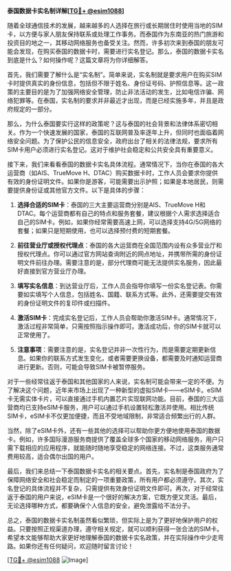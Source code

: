 **泰国数据卡实名制详解[[TG💪+ @esim1088](https://t.me/s/esim1088)]**

随着全球通信技术的发展，越来越多的人选择在旅行或长期居住时使用当地的SIM卡，以方便与家人朋友保持联系或处理工作事务。而泰国作为东南亚的热门旅游和投资目的地之一，其移动网络服务也备受关注。然而，许多初次来到泰国的朋友可能会发现，在购买泰国的数据卡时，需要进行实名登记。那么，泰国的数据卡实名到底是什么？如何操作呢？这篇文章将为你详细解答。

首先，我们需要了解什么是“实名制”。简单来说，实名制就是要求用户在购买SIM卡时提供真实的身份信息，包括但不限于姓名、身份证号码、护照信息等。这一政策的主要目的是为了加强网络安全管理，防止非法活动的发生，比如电信诈骗、网络犯罪等。在泰国，实名制的要求并非最近才出现，而是已经实施多年，并且是政府规定的一部分。

那么，为什么泰国要实行这样的政策呢？这与泰国的社会背景和法律体系密切相关。作为一个快速发展的国家，泰国的互联网普及率逐年上升，但同时也面临着网络安全问题。为了保护公民的信息安全，政府出台了相关的法律法规，要求所有SIM卡用户必须进行实名登记。这对于维护社会稳定和公共安全具有重要意义。

接下来，我们来看看泰国的数据卡实名具体流程。通常情况下，当你在泰国的各大运营商（如AIS、TrueMove H、DTAC）购买数据卡时，工作人员会要求你提供有效的身份证明文件。如果你是游客，可能需要出示护照；如果是本地居民，则需要提供身份证或其他官方文件。以下是具体的步骤：

1. **选择合适的SIM卡**：泰国的三大主要运营商分别是AIS、TrueMove H和DTAC。每个运营商都有自己的特点和服务套餐，建议根据个人需求选择适合自己的SIM卡。例如，如果你经常需要高速上网，可以选择支持4G/5G网络的套餐；如果只是短期使用，也可以选择预付费的短期套餐。

2. **前往营业厅或授权代理点**：泰国的各大运营商在全国范围内设有众多营业厅和授权代理点。你可以通过官方网站查询附近的网点地址，并携带所需的身份证明文件前往办理。需要注意的是，部分代理商可能无法提供实名服务，因此最好直接到官方营业厅办理。

3. **填写实名信息**：到达营业厅后，工作人员会指导你填写一份实名登记表。你需要如实填写个人信息，包括姓名、国籍、联系方式等。此外，还需要提交有效的身份证明文件的复印件或扫描件。

4. **激活SIM卡**：完成实名登记后，工作人员会帮助你激活SIM卡。通常情况下，激活过程非常简单，只需按照指示操作即可。激活成功后，你的SIM卡就可以正常使用了。

5. **注意事项**：需要注意的是，实名登记并非一次性行为，而是需要定期更新信息。如果你的联系方式发生变化，或者需要更换设备，都需要及时通知运营商进行更新。否则，可能会导致SIM卡被暂停服务。

对于一些经常往返于泰国和其他国家的人来说，实名制可能会带来一定的不便。为了解决这个问题，近年来市场上出现了一种新型的虚拟SIM卡——eSIM卡。eSIM卡无需实体卡片，可以直接通过手机内置芯片实现联网功能。目前，泰国的三大运营商均已支持eSIM卡服务，用户可以通过手机设置轻松激活并使用。相比传统SIM卡，eSIM卡不仅更加便捷，而且不受地域限制，非常适合频繁出行的人群。

当然，除了eSIM卡外，还有一些其他的选择可以帮助你更方便地使用泰国的数据卡。例如，许多国际漫游服务商提供了覆盖全球多个国家的移动网络服务，用户只需下载相应的应用程序，就能随时随地享受稳定的网络连接。不过，这类服务通常费用较高，适合偶尔出国的用户。

最后，我们来总结一下泰国数据卡实名的相关要点。首先，实名制是泰国政府为了保障网络安全和社会稳定而制定的一项重要政策，所有用户都必须遵守。其次，实名登记的具体流程并不复杂，只需提供有效身份证明文件即可。再次，对于经常往返于泰国的用户来说，eSIM卡是一个很好的解决方案，它既方便又灵活。最后，无论选择哪种方式，都要确保个人信息的安全，避免泄露给不法分子。

总之，泰国的数据卡实名制虽然看似繁琐，但实际上是为了更好地保护用户的权益。只要按照正规渠道办理，遵守相关规定，就可以顺利获得一张合法的SIM卡。希望本文能够帮助大家更好地理解泰国的数据卡实名政策，并在实际操作中少走弯路。如果你还有任何疑问，欢迎随时留言讨论！

[[TG💪+ @esim1088](https://t.me/s/esim1088) ![Image](https://i.postimg.cc/4NQfJmqS/Snipaste-2025-05-13-00-14-12.png)]